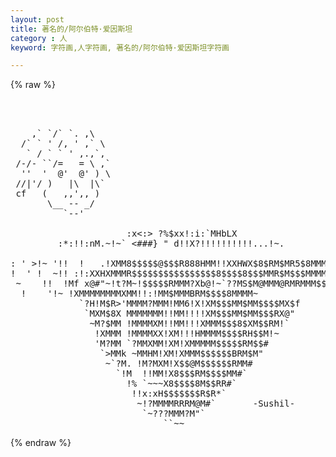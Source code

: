 ```yaml
---
layout: post
title: 著名的/阿尔伯特·爱因斯坦
category : 人
keyword: 字符画,人字符画, 著名的/阿尔伯特·爱因斯坦字符画

---
```

{% raw %}
<pre>



    ,` `/` `. ,\  
  /` ` ' /, ' ,` \   
   ` / ` ` ' ,.,`,   
 /-/- ``/=   = \ ,`  
  ''  '  @'  @' ) \  
 //|'/ )   |\  |\`    
 cf   (   ,,',, )   
       \__ -- _/    
          `--'   

                      :<!!:
                ..:::tNi@Nin!+: :::xr
              '!)Q$$i@$$$$NNidbo@Ni8ir
              .s:S9$$TR$$RX*###RB$$$$i:x
            x+RRX88$$$NL#?!< :<?#RR$$$bX
           !MN*#M#*BRR#$iXxi@NUX!MN$$$$$:
          <x@T!M!::(R8H@$$$$$$$$$xX$$$$$#=
          x8W$Ui@!~!XMMM9M8RRRRBMMM!T5$$.
         .N$$$$M<<<~!#MXMHM8N$$$RMR<9R$$$N!.
         XQ$$$M!<:::sxXU!?MTT222#MM<?M$$$$~!
         9$$NMMf<!!~`"!Rk:X!"""#*N!:~!T5$$ !
         "R(#MF `<      "!!~     ~<9XN#$$XX<:
          "%/9" x~       :L       XH?R?M$$$x%
           xi/ ~M:u::~  <8$>x<:<uuUF<~*"<?$!~
          X3$M::#M$$R::d<$$k9bxH$$$f4r o<<Ri
         '!8$N!!X6?M&i$#<$$Rt8$NMR9%!!'$:<?$!
           #R?<:~B:M$$~ 4$$H~"$$XM$~ ~HRtxH#
        +++x$!:<'$!@$!.  ""!:.#$M8# ~<!@!M?::
        -<!#\x~:.?<M~ <<::;;>> ?%$xx!:i:`MHbLX
         :*:!!:nM.~!~` <###} " d<?9$NHRNi!?$$$eu.
         ` `xH9$MN.    {##}    ?:x$$$!$$$xd$$$$$f
          :@$R?R?$$ex  {#}      WM$$$M$$(W$$$$$$f
        .oX"#MMX!!R$$b  ~     .d$f?RRX$PW$$$$$$$f
      .u$$$$iXMMnWU7T#@s.     @$$kX$$$RN$$$$$$$$f
     .@$$$$$$NK9*MR$$N86Q:.. x$T88$R#8$$$$$$$$$$f
    x$$$$$$$$$$@iX#M@$$$$$$$N$$$$$#X@$$$$$$$$$$$f
   d$$$$$$$$$$$kM$$$NN868RRRRRRR5b@$$$$$$$$$$$$$f
  '$$$$$$$$$$$$$!M$$$$$$$$$$$$$$$$$$$$$$$$$$$$$$!


                    .+~                :xx++::
                   :`. -          .!!X!~"?!`~!~!. :-:.
                  <             .!!!H":.~ ::+!~~!!!~ `%X.
                  '             ~~!M!!>!!X?!!!!!!!!!!...!~.
                              <!:!MM!~:XM!!!!!!.:!..~ !.  `<
                  <: `   :~ .:<~!!M!XXHM!!!X!XXHtMMHHHX!  ~ ~
                ~~~~<' ~!!!:!!!!!XM!!M!!!XHMMMRMSXXX!!!!!!:  <`
                  `<  <::!!!!!X!X?M!!M!!XMMMMXXMMMM??!!!!!?!:~<
               : '~~~<!!!XMMH!!XMXMXHHXXXXM!!!!MMMMSXXXX!!!!!!!~
            :    ::`~!!!MMMMXXXtMMMMMMMMMMMHX!!!!!!HMMMMMX!!!!!: ~
               '~:~!!!!!MMMMMMMMMMMMMMMMMMMMMMXXX!!!M??MMMM!!X!!i:
               <~<!!!!!XMMMMMMMMMMMM8M8MMMMM8MMMMMXX!!!!!!!!X!?t?!:
               ~:~~!!!!?MMMMMM@M@RMRRR$@@MMRMRMMMMMMXSX!!!XMMMX<?X!
             :XX <!!XHMMMM88MM88BR$M$$$$8@8RN88MMMMMMMMHXX?MMMMMX!!!
           .:X! <XMSM8M@@$$$$$$$$$$$$$$$$$$$B8R$8MMMMMMMMMMMMMMMMX!X
          :!?! !?XMMMMM8$$$$8$$$$$$$$$$$$$$BBR$$MMM@MMMMMMMMMMMMMM!!X
        ~<!!~ <!!XMMMB$$$$$$$$$$$$$$$$$$$$$$$$MMR$8MR$MMMMMMMMMMMMM!?!:
        :~~~ !:X!XMM8$$$$$$$$$$$$$$$$$$$$$$$RR$$MMMMR8NMMMMMMMMMMMMM<!`-
    ~:<!:~`~':!:HMM8N$$$$$$$$$$$$$$$$$$$$$$$$$8MRMM8R$MRMMMMMMMMRMMMX!
  !X!``~~   :~XM?SMM$B$$$$$$$$$$$$$$$$$$$$$$BR$$MMM$@R$M$MMMMMM$MMMMX?L
 X~.      : `!!!MM#$RR$$$$$$$$$$$$$$$$$R$$$$$R$M$MMRRRM8MMMMMMM$$MMMM!?:
 ! ~ <~  !! !!~`` :!!MR$$$$$$$$$$RMM!?!??RR?#R8$M$MMMRM$RMMMM8MM$MMM!M!:>
: ' >!~ '!!  !   .!XMM8$$$$$@$$$R888HMM!!XXHWX$8$RM$MR5$8MMMMR$$@MMM!!!< ~
!  ' !  ~!! :!:XXHXMMMR$$$$$$$$$$$$$$$$8$$$$8$$$MMR$M$$$MMMMMM$$$MMM!!!!
 ~<!!!  !!! !!HMMMMMMMM$$$$$$$$$$$$$$$$$$$$$$$$$$MMM$M$$MM8MMMR$$MMXX!!!!/:`
  ~!!!  !!! !XMMMMMMMMMMR$$$$$$$$$$$$R$RRR$$$$$$$MMMM$RM$MM8MM$$$M8MMMX!!!!:
  !~ ~  !!~ XMMM%!!!XMMX?M$$$$$$$$B$MMSXXXH?MR$$8MMMM$$@$8$M$B$$$$B$MMMX!!!!
  ~!    !! 'XMM?~~!!!MMMX!M$$$$$$MRMMM?!%MMMH!R$MMMMMM$$$MM$8$$$$$$MR@M!!!!!
  <>    !!  !Mf x@#"~!t?M~!$$$$$RMMM?Xb@!~`??MS$M@MMM@RMRMMM$$$$$$RMMMMM!!!!
  !    '!~ <!!:!?M   !@!M<XM$$R5M$8MMM$! -XXXMMRMBMMM$RMMM@$R$BR$MMMMX??!X!!
  !    '!  !!X!!!?::xH!HM:MM$RM8M$RHMMMX...XMMMMM$RMMRRMMMMMMM8MMMMMMMMX!!X!
  !     ~  !!?:::!!!MXMR~!MMMRMM8MMMMMS!!M?XXMMMMM$$M$M$RMMMM8$RMMMMMMMM%X!!
  ~     ~  !~~X!!XHMMM?~ XM$MMMMRMMMMMM@MMMMMMMMMM$8@MMMMMMMMRMMMMM?!MMM%HX!
           !!!!XSMMXXMM .MMMMMMMM$$$BB8MMM@MMMMMMMR$RMMMMMMMMMMMMMMMXX!?H!XX
           XHXMMMMMMMM!.XMMMMMMMMMR$$$8M$$$$$M@88MMMMMMMMMMMMMMM!XMMMXX!!!XM
      ~   <!MMMMMMMMRM:XMMMMMMMMMM8R$$$$$$$$$$$$$$$NMMMMMMMM?!MM!M8MXX!!/t!M
      '   ~HMMMMMMMMM~!MM8@8MMM!MM$$8$$$$$$$$$$$$$$8MMMMMMM!!XMMMM$8MR!MX!MM
          'MMMMMMMMMM'MM$$$$$MMXMXM$$$$$$$$$$$$$$$$RMMMMMMM!!MMM$$$$MMMMM<!M
          'MMMMMMMMM!'MM$$$$$RMMMMMM$$$$$$$$$$$$$$$MMM!MMMX!!MM$$$$$M$$M$M!M
           !MMMMMM$M! !MR$$$RMM8$8MXM8$$$$$$$$$$$$NMMM!MMM!!!?MRR$$RXM$$MR!M
           !M?XMM$$M.< !MMMMMMSUSRMXM$8R$$$$$$$$$$#$MM!MMM!X!t8$M$MMMHMRMMX$
    ,-,   '!!!MM$RMSMX:.?!XMHRR$RM88$$$8M$$$$$R$$$$8MM!MMXMH!M$$RMMMMRNMMX!$
   -'`    '!!!MMMMMMMMMM8$RMM8MBMRRMR8RMMM$$$$8$8$$$MMXMMMMM!MR$MM!M?MMMMMM$
          'XX!MMMMMMM@RMM$MM@$$BM$$$M8MMMMR$$$$@$$$$MM!MMMMXX$MRM!XH!!??XMMM
          `!!!M?MHMMM$RMMMR@$$$$MR@MMMM8MMMM$$$$$$$WMM!MMMM!M$RMM!!.MM!%M?~!
           !!!!!!MMMMBMM$$RRMMMR8MMMMMRMMMMM8$$$$$$$MM?MMMM!f#RM~    `~!!!~!
           ~!!HX!!~!?MM?MMM??MM?MMMMMMMMMRMMMM$$$$$MMM!MMMM!!
           '!!!MX!:`~~`~~!~~!!!!XM!!!?!?MMMM8$$$$$MMMMXMMM!!
            !!~M@MX.. <!!X!!!!XHMHX!!``!XMMMB$MM$$B$M!MMM!!
            !!!?MRMM!:!XHMHMMMMMMMM!  X!SMMX$$MM$$$RMXMMM~
             !M!MMMM>!XMMMMMMMMXMM!!:!MM$MMMBRM$$$$8MMMM~
             `?H!M$R>'MMMM?MMM!MM6!X!XM$$$MM$MM$$$$MX$f
              `MXM$8X MMMMMMM!!MM!!!!XM$$$MM$MM$$$RX@"
               ~M?$MM !MMMMXM!!MM!!!XMMM$$$8$XM$$RM!`
                !XMMM !MMMMXX!XM!!!HMMMM$$$$RH$$M!~
                'M?MM `?MMXMM!XM!XMMMMM$$$$$RM$$#
                 `>MMk ~MMHM!XM!XMMM$$$$$$BRM$M"
                  ~`?M. !M?MXM!X$$@M$$$$$$RMM#
                    `!M  !!MM!X8$$$RM$$$$MM#`
                      !% `~~~X8$$$$8M$$RR#`
                       !!x:xH$$$$$$$R$R*`
                        ~!?MMMMRRRM@M#`       -Sushil-
                         `~???MMM?M"`
                             ``~~ </pre>
{% endraw %}
